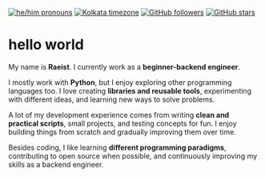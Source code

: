 [![he/him pronouns](https://img.shields.io/badge/pronouns-he%2Fhim-blue)](https://pronoun.is/xie?or=he)
[![Kolkata timezone](https://img.shields.io/badge/timezone-Kolkata-informational)](https://www.timeanddate.com/worldclock/india/kolkata)
[![GitHub followers](https://img.shields.io/github/followers/rae1st?style=flat&color=green)](https://github.com/rae1st)
[![GitHub stars](https://img.shields.io/github/stars/rae1st?style=flat&color=yellow)](https://github.com/rae1st?tab=stars)

# hello world

My name is **Raeist**. I currently work as a **beginner-backend engineer**.

I mostly work with **Python**, but I enjoy exploring other programming languages too. I love creating **libraries and reusable tools**, experimenting with different ideas, and learning new ways to solve problems.  

A lot of my development experience comes from writing **clean and practical scripts**, small projects, and testing concepts for fun. I enjoy building things from scratch and gradually improving them over time.  

Besides coding, I like learning **different programming paradigms**, contributing to open source when possible, and continuously improving my skills as a backend engineer.

